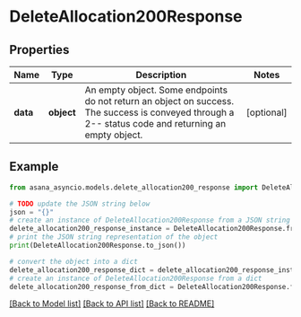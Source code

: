 # DeleteAllocation200Response


## Properties

Name | Type | Description | Notes
------------ | ------------- | ------------- | -------------
**data** | **object** | An empty object. Some endpoints do not return an object on success. The success is conveyed through a 2-- status code and returning an empty object. | [optional] 

## Example

```python
from asana_asyncio.models.delete_allocation200_response import DeleteAllocation200Response

# TODO update the JSON string below
json = "{}"
# create an instance of DeleteAllocation200Response from a JSON string
delete_allocation200_response_instance = DeleteAllocation200Response.from_json(json)
# print the JSON string representation of the object
print(DeleteAllocation200Response.to_json())

# convert the object into a dict
delete_allocation200_response_dict = delete_allocation200_response_instance.to_dict()
# create an instance of DeleteAllocation200Response from a dict
delete_allocation200_response_from_dict = DeleteAllocation200Response.from_dict(delete_allocation200_response_dict)
```
[[Back to Model list]](../README.md#documentation-for-models) [[Back to API list]](../README.md#documentation-for-api-endpoints) [[Back to README]](../README.md)


